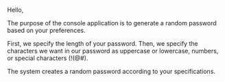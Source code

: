 Hello,

The purpose of the console application is to generate a random password based on your preferences.

First, we specify the length of your password. Then, we specify the characters we want in our password as uppercase or lowercase, numbers, or special characters (!(@#).

The system creates a random password according to your specifications.

